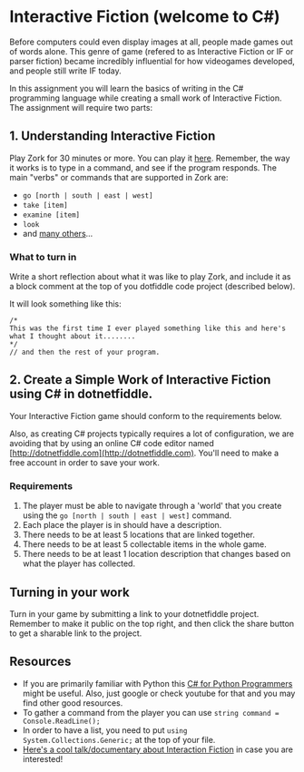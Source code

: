 # Interactive Fiction (welcome to C#)

Before computers could even display images at all, people made games out of words alone. This genre of game (refered to as Interactive Fiction or IF or parser fiction) became incredibly influential for how videogames developed, and people still write IF today.

In this assignment you will learn the basics of writing in the C# programming language while creating a small work of Interactive Fiction. The assignment will require two parts: 

## 1. Understanding Interactive Fiction

Play Zork for 30 minutes or more. You can play it [here](https://www.ifiction.org/games/playz.php?cat=&game=3&mode=html). Remember, the way it works is to type in a command, and see if the program responds. The main "verbs" or commands that are supported in Zork are:

- `go [north | south | east | west]`
- `take [item]`
- `examine [item]`
- `look`
- and [many others](https://zork.fandom.com/wiki/Command_List)...

### What to turn in

Write a short reflection about what it was like to play Zork, and include it as a block comment at the top of you dotfiddle code project (described below).

It will look something like this: 

```
/*
This was the first time I ever played something like this and here's what I thought about it........
*/
// and then the rest of your program.
```

## 2. Create a Simple Work of Interactive Fiction using C# in dotnetfiddle.

Your Interactive Fiction game should conform to the requirements below.

Also, as creating C# projects typically requires a lot of configuration, we are avoiding that by using an online C# code editor named [http://dotnetfiddle.com](http://dotnetfiddle.com). You'll need to make a free account in order to save your work.

### Requirements

1. The player must be able to navigate through a 'world' that you create using the `go [north | south | east | west]` command.
1. Each place the player is in should have a description.
1. There needs to be at least 5 locations that are linked together.
1. There needs to be at least 5 collectable items in the whole game.
1. There needs to be at least 1 location description that changes based on what the player has collected.

## Turning in your work

Turn in your game by submitting a link to your dotnetfiddle project. Remember to make it public on the top right, and then click the share button to get a sharable link to the project.

## Resources

- If you are primarily familiar with Python this [C# for Python Programmers](https://gist.github.com/mrkline/8302959) might be useful. Also, just google or check youtube for that and you may find other good resources.
- To gather a command from the player you can use `string command = Console.ReadLine();`
- In order to have a list, you need to put `using System.Collections.Generic;` at the top of your file.
- [Here's a cool talk/documentary about Interaction Fiction](https://www.youtube.com/watch?v=LRhbcDzbGSU) in case you are interested!